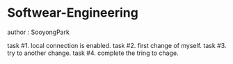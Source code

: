 # Softwear-Engineering
author : SooyongPark

task #1. local connection is enabled.
task #2. first change of myself.
task #3. try to another change.
task #4. complete the tring to chage.